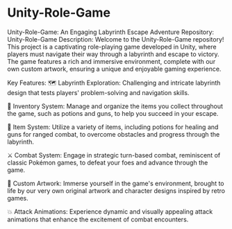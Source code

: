 # Unity-Role-Game
Unity-Role-Game: An Engaging Labyrinth Escape Adventure
Repository: Unity-Role-Game
Description:
Welcome to the Unity-Role-Game repository! This project is a captivating role-playing game developed in Unity, where players must navigate their way through a labyrinth and escape to victory. The game features a rich and immersive environment, complete with our own custom artwork, ensuring a unique and enjoyable gaming experience.

Key Features:
🗺️ Labyrinth Exploration: Challenging and intricate labyrinth design that tests players' problem-solving and navigation skills.

🎒 Inventory System: Manage and organize the items you collect throughout the game, such as potions and guns, to help you succeed in your escape.

🧪 Item System: Utilize a variety of items, including potions for healing and guns for ranged combat, to overcome obstacles and progress through the labyrinth.

⚔️ Combat System: Engage in strategic turn-based combat, reminiscent of classic Pokémon games, to defeat your foes and advance through the game.

🎨 Custom Artwork: Immerse yourself in the game's environment, brought to life by our very own original artwork and character designs inspired by retro games.

💥 Attack Animations: Experience dynamic and visually appealing attack animations that enhance the excitement of combat encounters.
